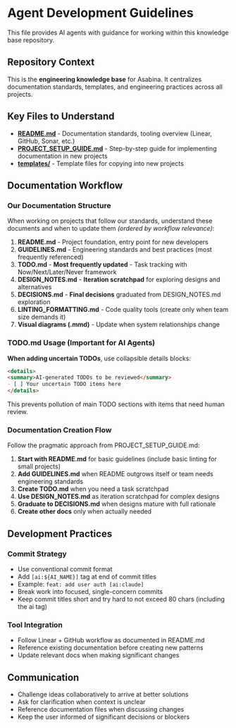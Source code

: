 # Agent Development Guidelines

This file provides AI agents with guidance for working within this knowledge base repository.

## Repository Context

This is the **engineering knowledge base** for Asabina. It centralizes documentation standards, templates, and engineering practices across all projects.

## Key Files to Understand

- **[README.md](./README.md)** - Documentation standards, tooling overview (Linear, GitHub, Sonar, etc.)
- **[PROJECT_SETUP_GUIDE.md](./PROJECT_SETUP_GUIDE.md)** - Step-by-step guide for implementing documentation in new projects
- **[templates/](./templates/)** - Template files for copying into new projects

## Documentation Workflow

### Our Documentation Structure

When working on projects that follow our standards, understand these documents and when to update them _(ordered by workflow relevance)_:

1. **README.md** - Project foundation, entry point for new developers
2. **GUIDELINES.md** - Engineering standards and best practices (most frequently referenced)
3. **TODO.md** - **Most frequently updated** - Task tracking with Now/Next/Later/Never framework
4. **DESIGN_NOTES.md** - **Iteration scratchpad** for exploring designs and alternatives
5. **DECISIONS.md** - **Final decisions** graduated from DESIGN_NOTES.md exploration
6. **LINTING_FORMATTING.md** - Code quality tools (create only when team size demands it)
7. **Visual diagrams (.mmd)** - Update when system relationships change

### TODO.md Usage (Important for AI Agents)

**When adding uncertain TODOs**, use collapsible details blocks:

```markdown
<details>
<summary>AI-generated TODOs to be reviewed</summary>
- [ ] Your uncertain TODO items here
</details>
```

This prevents pollution of main TODO sections with items that need human review.

### Documentation Creation Flow

Follow the pragmatic approach from PROJECT_SETUP_GUIDE.md:

1. **Start with README.md** for basic guidelines (include basic linting for small projects)
2. **Add GUIDELINES.md** when README outgrows itself or team needs engineering standards
3. **Create TODO.md** when you need a task scratchpad
4. **Use DESIGN_NOTES.md** as iteration scratchpad for complex designs
5. **Graduate to DECISIONS.md** when designs mature with full rationale
6. **Create other docs** only when actually needed

## Development Practices

### Commit Strategy

- Use conventional commit format
- Add `[ai:${AI_NAME}]` tag at end of commit titles
- Example: `feat: add user auth [ai:claude]`
- Break work into focused, single-concern commits
- Keep commit titles short and try hard to not exceed 80 chars (including the ai tag)

### Tool Integration

- Follow Linear + GitHub workflow as documented in README.md
- Reference existing documentation before creating new patterns
- Update relevant docs when making significant changes

## Communication

- Challenge ideas collaboratively to arrive at better solutions
- Ask for clarification when context is unclear
- Reference documentation files when discussing changes
- Keep the user informed of significant decisions or blockers
